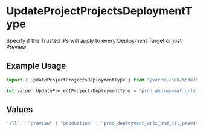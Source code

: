 # UpdateProjectProjectsDeploymentType

Specify if the Trusted IPs will apply to every Deployment Target or just Preview

## Example Usage

```typescript
import { UpdateProjectProjectsDeploymentType } from "@vercel/sdk/models/operations";

let value: UpdateProjectProjectsDeploymentType = "prod_deployment_urls_and_all_previews";
```

## Values

```typescript
"all" | "preview" | "production" | "prod_deployment_urls_and_all_previews"
```